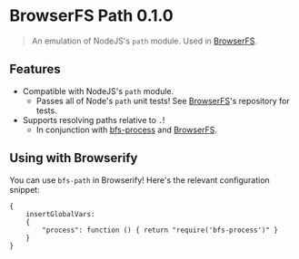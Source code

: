 # BrowserFS Path 0.1.0
> An emulation of NodeJS's `path` module. Used in [BrowserFS](https://github.com/jvilk/BrowserFS).

## Features

* Compatible with NodeJS's `path` module.
  * Passes all of Node's `path` unit tests! See [BrowserFS](https://github.com/jvilk/BrowserFS)'s repository for tests.
* Supports resolving paths relative to `.`!
  * In conjunction with [bfs-process](https://github.com/jvilk/bfs-process) and [BrowserFS](https://github.com/jvilk/bfs-process).

## Using with Browserify

You can use `bfs-path` in Browserify! Here's the relevant configuration snippet:

```{js}
{
    insertGlobalVars:
    {
        "process": function () { return "require('bfs-process')" }
    }
}
```
